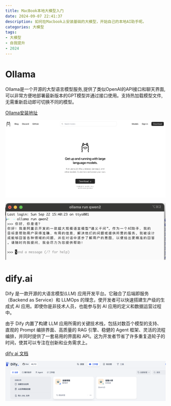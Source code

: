 ```yaml
---
title: MacBook本地大模型入门
date: 2024-09-07 22:41:37
description: 如何在Macbook上安装基础的大模型，开始自己的本地AI助手呢。
categories: 大模型
tags:
- 大模型
- 自我提升
- 2024
---
```


# Ollama

Ollama是一个开源的大型语言模型服务,提供了类似OpenAI的API接口和聊天界面,可以非常方便地部署最新版本的GPT模型并通过接口使用。支持热加载模型文件,无需重新启动即可切换不同的模型。

[Ollama安装地址](https://ollama.com/)

![Ollama website](/images/本地大模型入门/ollama.png)

![qwen2 ollama](/images/本地大模型入门/ollama_qwen2.png)

# dify.ai

Dify 是一款开源的大语言模型(LLM) 应用开发平台。它融合了后端即服务（Backend as Service）和 LLMOps 的理念，使开发者可以快速搭建生产级的生成式 AI 应用。即使你是非技术人员，也能参与到 AI 应用的定义和数据运营过程中。

由于 Dify 内置了构建 LLM 应用所需的关键技术栈，包括对数百个模型的支持、直观的 Prompt 编排界面、高质量的 RAG 引擎、稳健的 Agent 框架、灵活的流程编排，并同时提供了一套易用的界面和 API。这为开发者节省了许多重复造轮子的时间，使其可以专注在创新和业务需求上。

[dify ai 文档](https://docs.dify.ai/v/zh-hans)

![dify ai 本地使用图片](/images/本地大模型入门/dify.png)



